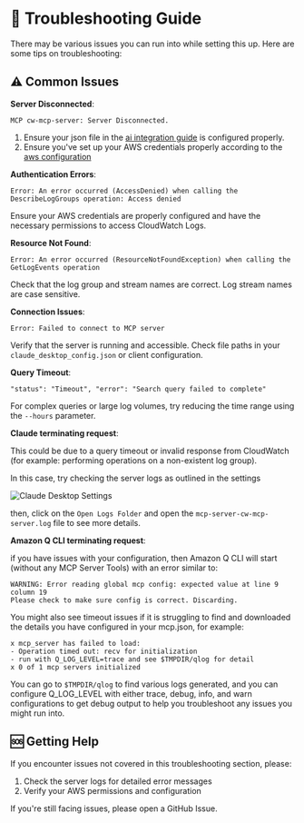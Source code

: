 # 🔧 Troubleshooting Guide

There may be various issues you can run into while setting this up. Here are some tips on troubleshooting:

## ⚠️ Common Issues

**Server Disconnected**:
```
MCP cw-mcp-server: Server Disconnected.
```
1. Ensure your json file in the [ai integration guide](./ai-integration.md) is configured properly.
2. Ensure you've set up your AWS credentials properly according to the [aws configuration](./aws-config.md)

**Authentication Errors**:
```
Error: An error occurred (AccessDenied) when calling the DescribeLogGroups operation: Access denied
```
Ensure your AWS credentials are properly configured and have the necessary permissions to access CloudWatch Logs.

**Resource Not Found**:
```
Error: An error occurred (ResourceNotFoundException) when calling the GetLogEvents operation
```
Check that the log group and stream names are correct. Log stream names are case sensitive.

**Connection Issues**:
```
Error: Failed to connect to MCP server
```
Verify that the server is running and accessible. Check file paths in your `claude_desktop_config.json` or client configuration.

**Query Timeout**:
```
"status": "Timeout", "error": "Search query failed to complete"
```
For complex queries or large log volumes, try reducing the time range using the `--hours` parameter.

**Claude terminating request**:

This could be due to a query timeout or invalid response from CloudWatch (for example: performing operations on a non-existent log group). 

In this case, try checking the server logs as outlined in the settings

![Claude Desktop Settings](./assets/claude-desktop-settings.png)

then, click on the `Open Logs Folder` and open the `mcp-server-cw-mcp-server.log` file to see more details. 

**Amazon Q CLI terminating request**:

if you have issues with your configuration, then Amazon Q CLI will start (without any MCP Server Tools) with an error similar to:
```
WARNING: Error reading global mcp config: expected value at line 9 column 19
Please check to make sure config is correct. Discarding.
```
You might also see timeout issues if it is struggling to find and downloaded the details you have configured in your mcp.json, for example:
```
x mcp_server has failed to load:
- Operation timed out: recv for initialization
- run with Q_LOG_LEVEL=trace and see $TMPDIR/qlog for detail
x 0 of 1 mcp servers initialized
```
You can go to `$TMPDIR/qlog` to find various logs generated, and you can configure Q_LOG_LEVEL with either trace, debug, info, and warn configurations to get debug output to help you troubleshoot any issues you might run into.


## 🆘 Getting Help

If you encounter issues not covered in this troubleshooting section, please:

1. Check the server logs for detailed error messages
2. Verify your AWS permissions and configuration

If you're still facing issues, please open a GitHub Issue.
